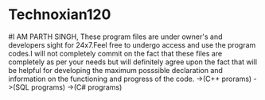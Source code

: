 # Technoxian120 
#I AM PARTH SINGH,
These program files are under owner's and developers sight for 24x7.Feel free to undergo access and use the program codes.I will not completely commit on the fact that these files are completely as per your needs but will definitely agree upon the fact that will be helpful for developing the maximum posssible declaration and information on the functioning and progress of the code. 
->(C++ prorams)
->(SQL programs)
->(C# programs)
